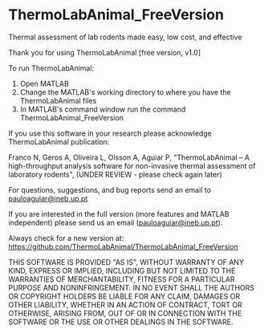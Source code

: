 # ThermoLabAnimal_FreeVersion
Thermal assessment of lab rodents made easy, low cost, and effective

Thank you for using ThermoLabAnimal [free version, v1.0]

To run ThermoLabAnimal:
1) Open MATLAB
2) Change the MATLAB's working directory to where you have the ThermoLabAnimal files
3) In MATLAB's command window run the command ThermoLabAnimal_FreeVersion

If you use this software in your research please acknowledge ThermoLabAnimal publication:

Franco N, Geros A, Oliveira L, Olsson A, Aguiar P, "ThermoLabAnimal – A high-throughput analysis software for non-invasive thermal assessment of laboratory rodents", (UNDER REVIEW - please check again later)

For questions, suggestions, and bug reports send an email to pauloaguiar@ineb.up.pt

If you are interested in the full version (more features and MATLAB independent) please send us an email (pauloaguiar@ineb.up.pt).

Always check for a new version at: https://github.com/ThermoLabAnimal/ThermoLabAnimal_FreeVersion


THIS SOFTWARE IS PROVIDED "AS IS", WITHOUT WARRANTY OF ANY KIND, EXPRESS OR IMPLIED, INCLUDING BUT NOT LIMITED TO THE WARRANTIES OF MERCHANTABILITY, FITNESS FOR A PARTICULAR PURPOSE AND NONINFRINGEMENT. IN NO EVENT SHALL THE AUTHORS OR COPYRIGHT HOLDERS BE LIABLE FOR ANY CLAIM, DAMAGES OR OTHER LIABILITY, WHETHER IN AN ACTION OF CONTRACT, TORT OR OTHERWISE, ARISING FROM, OUT OF OR IN CONNECTION WITH THE SOFTWARE OR THE USE OR OTHER DEALINGS IN THE SOFTWARE.
